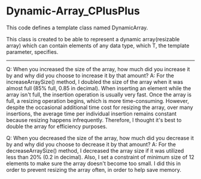 # Dynamic-Array_CPlusPlus


This code defines a template class named DynamicArray.

This class is created to be able to represent a dynamic 
array(resizable array) which can contain elements of any 
data type, which T, the template parameter, specifies.

------------------------------------------------------------------------------------------------------------------------------------

Q: When you increased the size of the array, how much did you increase it by and why did you choose to increase it by that amount?
A: For the increaseArraySize() method, I doubled the size of the array when it was almost full (85% full, 0.85 in decimal). 
   When inserting an element while the array isn't full, the insertion operation is usually very fast. 
   Once the array is full, a resizing operation begins, which is more time-consuming.
   However, despite the occasional additional time cost for resizing the array, over many insertions, 
   the average time per individual insertion remains constant because resizing happens infrequently. 
   Therefore, I thought it's best to double the array for efficiency purposes.
   
Q: When you decreased the size of the array, how much did you decrease it by and why did you choose to decrease it by that amount?
A: For the decreaseArraySize() method, I decreased the array size if it was utilized less than 20% (0.2 in decimal). 
   Also, I set a constraint of minimum size of 12 elements to make sure the array doesn't become too small. 
   I did this in order to prevent resizing the array often, in order to help save memory.
